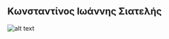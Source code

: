 ## Κωνσταντίνος Ιωάννης Σιατελής

![alt text](https://blogger.googleusercontent.com/img/b/R29vZ2xl/AVvXsEjxoyExte8CjG0P4O7m-h-68q879SViEY1fnOlTvzkQOaHhh7lNrFlesBoSihaEJ1TuEM9mXv4pzQhpdjEvyXT46k-L4rlgZvF1HGsrJF7AO11Du24wtdOFnKUKL227s-DylUkRe0RGZgM/s1600/summer-vacation-emoticon.png "Have a nice Summer")